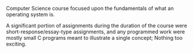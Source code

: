 Computer Science course focused upon the fundamentals of what an operating system is.  

A significant portion of assignments during the duration of the course were short-response/essay-type assignments, and any programmed work were mostly small C programs meant to illustrate a single concept; Nothing too exciting.

